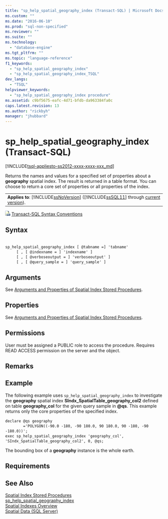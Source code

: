 ```yaml
---
title: "sp_help_spatial_geography_index (Transact-SQL) | Microsoft Docs"
ms.custom: ""
ms.date: "2016-06-10"
ms.prod: "sql-non-specified"
ms.reviewer: ""
ms.suite: ""
ms.technology: 
  - "database-engine"
ms.tgt_pltfrm: ""
ms.topic: "language-reference"
f1_keywords: 
  - "sp_help_spatial_geography_index"
  - "sp_help_spatial_geography_index_TSQL"
dev_langs: 
  - "TSQL"
helpviewer_keywords: 
  - "sp_help_spatial_geography_index procedure"
ms.assetid: c9bf5675-eafc-4d71-bfdb-da963384fa0c
caps.latest.revision: 13
ms.author: "rickbyh"
manager: "jhubbard"
---
```

# sp_help_spatial_geography_index (Transact-SQL)
[!INCLUDE[tsql-appliesto-ss2012-xxxx-xxxx-xxx_md](../../../integration-services/system/stored-procedures/includes/tsql-appliesto-ss2012-xxxx-xxxx-xxx-md.md)]

  Returns the names and values for a specified set of properties about a **geography** spatial index. The result is returned in a table format. You can choose to return a core set of properties or all properties of the index.  
  
||  
|-|  
|**Applies to**: [!INCLUDE[ssNoVersion](../../../advanced-analytics/r-services/includes/ssnoversion-md.md)] ([!INCLUDE[ssSQL11](../../../analysis-services/includes/sssql11-md.md)] through [current version](http://go.microsoft.com/fwlink/p/?LinkId=299658)).|  
  
 ![Topic link icon](../../../database-engine/configure/windows/media/topic-link.gif "Topic link icon") [Transact-SQL Syntax Conventions](../../../t-sql/language-elements/transact-sql-syntax-conventions-transact-sql.md)  
  
## Syntax  
  
```  
  
sp_help_spatial_geography_index [ @tabname =] 'tabname'   
     [ , [ @indexname = ] 'indexname' ]   
     [ , [ @verboseoutput = ] 'verboseoutput' ]   
     [ , [ @query_sample = ] 'query_sample' ]   
```  
  
## Arguments  
 See [Arguments and Properties of Spatial Index Stored Procedures](../../../relational-databases/reference/system-stored-procedures/spatial-index-stored-procedures-arguments-and-properties.md).  
  
## Properties  
 See [Arguments and Properties of Spatial Index Stored Procedures](../../../relational-databases/reference/system-stored-procedures/spatial-index-stored-procedures-arguments-and-properties.md).  
  
## Permissions  
 User must be assigned a PUBLIC role to access the procedure. Requires READ ACCESS permission on the server and the object.  
  
## Remarks  
  
## Example  
 The following example uses `sp_help_spatial_geography_index` to investigate the **geography** spatial index **SIndx_SpatialTable_geography_col2** defined on table **geography_col** for the given query sample in **@qs**. This example returns only the core properties of the specified index.  
  
```  
declare @qs geography  
        ='POLYGON((-90.0 -180, -90 180.0, 90 180.0, 90 -180, -90 -180.0))';  
exec sp_help_spatial_geography_index 'geography_col', 'SIndx_SpatialTable_geography_col2', 0, @qs;  
```  
  
 The bounding box of a **geography** instance is the whole earth.  
  
## Requirements  
  
## See Also  
 [Spatial Index Stored Procedures](http://msdn.microsoft.com/library/1be0f34e-3d5a-4a1f-9299-bd482362ec7a)   
 [sp_help_spatial_geography_index](../../../relational-databases/reference/system-stored-procedures/sp-help-spatial-geography-index-transact-sql.md)   
 [Spatial Indexes Overview](../../../relational-databases/spatial/spatial-indexes-overview.md)   
 [Spatial Data &#40;SQL Server&#41;](../../../relational-databases/spatial/spatial-data-sql-server.md)  
  
  